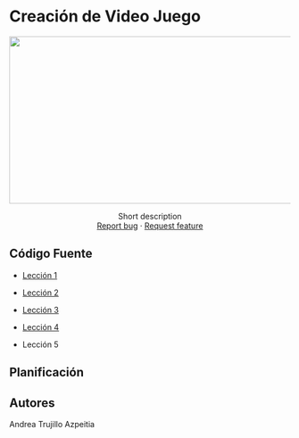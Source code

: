# Creación de Video Juego
<p align="center">
    <img src="image.png" alt="Logo" width=1200 height=300>

  <p align="center">
    Short description
    <br>
    <a href="https://reponame/issues/new?template=bug.md">Report bug</a>
    ·
    <a href="https://reponame/issues/new?template=feature.md&labels=feature">Request feature</a>
  </p>
</p>

## Código Fuente

* [Lección 1](Leccion1)
  
* [Lección 2](Leccion2)
 
* [Lección 3](Leccion3)
  
* [Lección 4](Leccion4)
 
* Lección 5

## Planificación

## Autores
Andrea Trujillo Azpeitia

